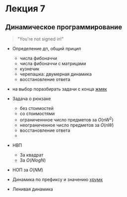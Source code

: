 # Лекция 7

## Динамическое программирование

> "You're not signed in!"

- Определение дп, общий прицип
  - числа фибоначчи
  - числа фибоначчи с матрицами
  - кузнечик
  - черепашка: двумерная динамика
  - восстановление ответа
- на выбор поразбирать задачи с конца [жмяк](https://algorithmica.org/tg/dp-basics)

- Задача о рюкзаке
  - без стоимостей
  - со стоимостями
  - ограниченнное число предметов за $O(nW^2)$
  - неограниченное число предметов за $O(nW)$
  - восстановление ответа
  -

- НВП
  - За квадрат
  - За $O(NlogN)$

- НОП за $O(NM)$

- Динамика по префиксу и значению [хрумк](https://algorithmica.org/tg/knapsack-gis-gcs)

- Ленивая динамика
